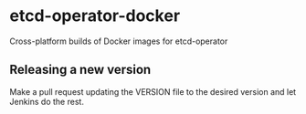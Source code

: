 # etcd-operator-docker
Cross-platform builds of Docker images for etcd-operator

## Releasing a new version
Make a pull request updating the VERSION file to the desired
version and let Jenkins do the rest.
